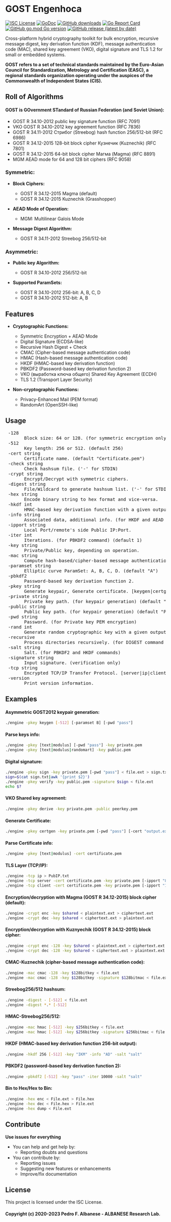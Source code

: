 # GOST Engenhoca
[![ISC License](http://img.shields.io/badge/license-ISC-blue.svg)](https://github.com/pedroalbanese/engine/blob/master/LICENSE.md) 
[![GoDoc](https://godoc.org/github.com/pedroalbanese/engine?status.png)](http://godoc.org/github.com/pedroalbanese/engine)
[![GitHub downloads](https://img.shields.io/github/downloads/pedroalbanese/engine/total.svg?logo=github&logoColor=white)](https://github.com/pedroalbanese/engine/releases)
[![Go Report Card](https://goreportcard.com/badge/github.com/pedroalbanese/engine)](https://goreportcard.com/report/github.com/pedroalbanese/engine)
[![GitHub go.mod Go version](https://img.shields.io/github/go-mod/go-version/pedroalbanese/engine)](https://golang.org)
[![GitHub release (latest by date)](https://img.shields.io/github/v/release/pedroalbanese/engine)](https://github.com/pedroalbanese/engine/releases)

Cross-platform hybrid cryptography toolkit for bulk encryption, recursive message digest, key derivation function (KDF), message authentication code (MAC), shared key agreement (VKO), digital signature and TLS 1.2 for small or embedded systems. 

**GOST refers to a set of technical standards maintained by the Euro-Asian Council for Standardization, Metrology and Certification (EASC), a regional standards organization operating under the auspices of the Commonwealth of Independent States (CIS).**

## Roll of Algorithms
#### GOST is GOvernment STandard of Russian Federation (and Soviet Union):
  - GOST R 34.10-2012 public key signature function (RFC 7091)
  - VKO GOST R 34.10-2012 key agreement function (RFC 7836)
  - GOST R 34.11-2012 Стрибог (Streebog) hash function 256/512-bit (RFC 6986)
  - GOST R 34.12-2015 128-bit block cipher Кузнечик (Kuznechik) (RFC 7801)
  - GOST R 34.12-2015 64-bit block cipher Магма (Magma) (RFC 8891)
  - MGM AEAD mode for 64 and 128 bit ciphers (RFC 9058)

### Symmetric:
- **Block Ciphers:**
   - GOST R 34.12-2015 Magma (default)
   - GOST R 34.12-2015 Kuznechik (Grasshopper)

- **AEAD Mode of Operation:**
   - MGM: Multilinear Galois Mode

- **Message Digest Algorithm:**
   - GOST R 34.11-2012 Streebog 256/512-bit 
   
### Asymmetric:
- **Public key Algorithm:**
   - GOST R 34.10-2012 256/512-bit

- **Supported ParamSets:**
   - GOST R 34.10-2012 256-bit: A, B, C, D
   - GOST R 34.10-2012 512-bit: A, B

## Features
* **Cryptographic Functions:**
   * Symmetric Encryption + AEAD Mode
   * Digital Signature (ECDSA-like)
   * Recursive Hash Digest + Check 
   * CMAC (Cipher-based message authentication code)
   * HMAC (Hash-based message authentication code)
   * HKDF (HMAC-based key derivation function)
   * PBKDF2 (Password-based key derivation function 2)
   * VKO (выработка ключа общего) Shared Key Agreement (ECDH)
   * TLS 1.2 (Transport Layer Security)
   
* **Non-cryptographic Functions:**

   * Privacy-Enhanced Mail (PEM format)
   * RandomArt (OpenSSH-like)

## Usage
<pre> -128
       Block size: 64 or 128. (for symmetric encryption only) (default 64)
 -512
       Key length: 256 or 512. (default 256)
 -cert string
       Certificate name. (default "Certificate.pem")
 -check string
       Check hashsum file. ('-' for STDIN)
 -crypt string
       Encrypt/Decrypt with symmetric ciphers.
 -digest string
       File/Wildcard to generate hashsum list. ('-' for STDIN)
 -hex string
       Encode binary string to hex format and vice-versa.
 -hkdf int
       HMAC-based key derivation function with a given output bit length.
 -info string
       Associated data, additional info. (for HKDF and AEAD encryption)
 -ipport string
       Local Port/remote's side Public IP:Port.
 -iter int
       Iterations. (for PBKDF2 command) (default 1)
 -key string
       Private/Public key, depending on operation.
 -mac string
       Compute hash-based/cipher-based message authentication code.
 -paramset string
       Elliptic curve ParamSet: A, B, C, D. (default "A")
 -pbkdf2
       Password-based key derivation function 2.
 -pkey string
       Generate keypair, Generate certificate. [keygen|certgen]
 -private string
       Private key path. (for keypair generation) (default "Private.pem")
 -public string
       Public key path. (for keypair generation) (default "Public.pem")
 -pwd string
       Password. (for Private key PEM encryption)
 -rand int
       Generate random cryptographic key with a given output bit length.
 -recursive
       Process directories recursively. (for DIGEST command only)
 -salt string
       Salt. (for PBKDF2 and HKDF commands)
 -signature string
       Input signature. (verification only)
 -tcp string
       Encrypted TCP/IP Transfer Protocol. [server|ip|client]
 -version
       Print version information.</pre>

## Examples
#### Asymmetric GOST2012 keypair generation:
```sh
./engine -pkey keygen [-512] [-paramset B] [-pwd "pass"]
```
#### Parse keys info:
```sh
./engine -pkey [text|modulus] [-pwd "pass"] -key private.pem
./engine -pkey [text|modulus|randomart] -key public.pem
```
#### Digital signature:
```sh
./engine -pkey sign -key private.pem [-pwd "pass"] < file.ext > sign.txt
sign=$(cat sign.txt|awk '{print $2}')
./engine -pkey verify -key public.pem -signature $sign < file.ext
echo $?
```
#### VKO Shared key agreement:
```sh
./engine -pkey derive -key private.pem -public peerkey.pem
```
#### Generate Certificate:
```sh
./engine -pkey certgen -key private.pem [-pwd "pass"] [-cert "output.ext"]
```
#### Parse Certificate info:
```sh
./engine -pkey [text|modulus] -cert certificate.pem
```
#### TLS Layer (TCP/IP):
```sh
./engine -tcp ip > PubIP.txt
./engine -tcp server -cert certificate.pem -key private.pem [-ipport "8081"]
./engine -tcp client -cert certificate.pem -key private.pem [-ipport "127.0.0.1:8081"]
```
#### Encryption/decryption with Magma (GOST R 34.12-2015) block cipher (default):
```sh
./engine -crypt enc -key $shared < plaintext.ext > ciphertext.ext
./engine -crypt dec -key $shared < ciphertext.ext > plaintext.ext
```
#### Encryption/decryption with Kuznyechik (GOST R 34.12-2015) block cipher:
```sh
./engine -crypt enc -128 -key $shared < plaintext.ext > ciphertext.ext
./engine -crypt dec -128 -key $shared < ciphertext.ext > plaintext.ext
```
#### CMAC-Kuznechik (cipher-based message authentication code):
```sh
./engine -mac cmac -128 -key $128bitkey < file.ext
./engine -mac cmac -128 -key $128bitkey -signature $128bitmac < file.ext
```
#### Streebog256/512 hashsum:
```sh
./engine -digest - [-512] < file.ext
./engine -digest *.* [-512]
```
#### HMAC-Streebog256/512:
```sh
./engine -mac hmac [-512] -key $256bitkey < file.ext
./engine -mac hmac [-512] -key $256bitkey -signature $256bitmac < file.ext
```
#### HKDF (HMAC-based key derivation function 256-bit output):
```sh
./engine -hkdf 256 [-512] -key "IKM" -info "AD" -salt "salt"
```
#### PBKDF2 (password-based key derivation function 2):
```sh
./engine -pbkdf2 [-512] -key "pass" -iter 10000 -salt "salt"
```
#### Bin to Hex/Hex to Bin:
```sh
./engine -hex enc < File.ext > File.hex
./engine -hex dec < File.hex > File.ext
./engine -hex dump < File.ext
```

## Contribute
**Use issues for everything**
- You can help and get help by:
  - Reporting doubts and questions
- You can contribute by:
  - Reporting issues
  - Suggesting new features or enhancements
  - Improve/fix documentation

## License

This project is licensed under the ISC License.

#### Copyright (c) 2020-2023 Pedro F. Albanese - ALBANESE Research Lab.
